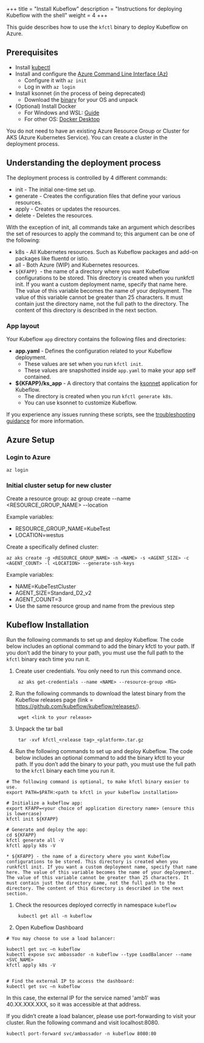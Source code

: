 +++
title = "Install Kubeflow"
description = "Instructions for deploying Kubeflow with the shell"
weight = 4
+++

This guide describes how to use the `kfctl` binary to
deploy Kubeflow on Azure.

## Prerequisites

-   Install [kubectl](https://kubernetes.io/docs/tasks/tools/install-kubectl/#install-kubectl-on-linux)
-   Install and configure the [Azure Command Line Interface (Az)](https://docs.microsoft.com/en-us/cli/azure/install-azure-cli?view=azure-cli-latest)
	-  Configure it with ```az init```  
	-  Log in with ```az login```
-  Install ksonnet (in the process of being deprecated) 
	-   Download the [binary](https://github.com/ksonnet/ksonnet/releases) for your OS and unpack
-   (Optional) Install Docker   
	-   For Windows and WSL: [Guide](https://nickjanetakis.com/blog/setting-up-docker-for-windows-and-wsl-to-work-flawlessly)
	-   For other OS: [Docker Desktop](https://hub.docker.com/?overlay=onboarding)

You do not need to have an existing Azure Resource Group or Cluster for AKS (Azure Kubernetes Service). You can create a cluster in the deployment process.

## Understanding the deployment process

The deployment process is controlled by 4 different commands:

*    init - The initial one-time set up.
*  generate - Creates the configuration files that define your various resources.    
*   apply - Creates or updates the resources.    
*   delete - Deletes the resources.
    

With the exception of init, all commands take an argument which describes the set of resources to apply the command to; this argument can be one of the following:

-   k8s - All Kubernetes resources. Such as Kubeflow packages and add-on packages like fluentd or istio.    
-   all - Both Azure (WIP) and Kubernetes resources.
- `${KFAPP} `- the name of a directory where you want Kubeflow configurations to be stored. This directory is created when you runkfctl init. If you want a custom deployment name, specify that name here. The value of this variable becomes the name of your deployment. The value of this variable cannot be greater than 25 characters. It must contain just the directory name, not the full path to the directory. The content of this directory is described in the next section.

### App layout

Your Kubeflow `app` directory contains the following files and directories:

* **app.yaml** - Defines the configuration related to your Kubeflow deployment.
    * These values are set when you run `kfctl init`.
    * These values are snapshotted inside `app.yaml` to make your app self contained.
* **${KFAPP}/ks_app** - A directory that contains the [ksonnet](https://ksonnet.io/) application for Kubeflow.
    * The directory is created when you run `kfctl generate k8s`.
    * You can use ksonnet to customize Kubeflow.


If you experience any issues running these scripts, see the [troubleshooting guidance](/docs/aws/troubleshooting-azure) for more information.

## Azure Setup

### Login to Azure
    az login
### Initial cluster setup for new cluster

Create a resource group:
    az group create --name <RESOURCE_GROUP_NAME> --location <LOCATION>

Example variables:

- RESOURCE_GROUP_NAME=KubeTest 
- LOCATION=westus

Create a specifically defined cluster:
    
    az aks create -g <RESOURCE_GROUP_NAME> -n <NAME> -s <AGENT_SIZE> -c <AGENT_COUNT> -l <LOCATION> --generate-ssh-keys
Example variables: 

- NAME=KubeTestCluster 
- AGENT_SIZE=Standard_D2_v2 
- AGENT_COUNT=3
- Use the same resource group and name from the previous step

## Kubeflow Installation
Run the following commands to set up and deploy Kubeflow. The code below includes an optional command to add the binary kfctl to your path. If you don’t add the binary to your path, you must use the full path to the ```kfctl``` binary each time you run it.

1. Create user credentials. You only need to run this command once.

        az aks get-credentials --name <NAME> --resource-group <RG>

1. Run the following commands to download the latest binary from the Kubeflow releases page (link = https://github.com/kubeflow/kubeflow/releases/).

        wget <link to your release>

1. Unpack the tar ball

        tar -xvf kfctl_<release tag>_<platform>.tar.gz

1. Run the following commands to set up and deploy Kubeflow. The code below includes an optional command to add the binary kfctl to your path. If you don’t add the binary to your path, you must use the full path to the `kfctl` binary each time you run it.

```
# The following command is optional, to make kfctl binary easier to use.
export PATH=$PATH:<path to kfctl in your kubeflow installation>

# Initialize a kubeflow app:
export KFAPP=<your choice of application directory name> (ensure this is lowercase)
kfctl init ${KFAPP}
   
# Generate and deploy the app:
cd ${KFAPP}
kfctl generate all -V
kfctl apply k8s -V
```

    * ${KFAPP} - the name of a directory where you want Kubeflow configurations to be stored. This directory is created when you runkfctl init. If you want a custom deployment name, specify that name here. The value of this variable becomes the name of your deployment. The value of this variable cannot be greater than 25 characters. It must contain just the directory name, not the full path to the directory. The content of this directory is described in the next section.

1. Check the resources deployed correctly in namespace `kubeflow`

        kubectl get all -n kubeflow

1. Open Kubeflow Dashboard

```
# You may choose to use a load balancer:

kubectl get svc –n kubeflow
kubectl expose svc ambassador -n kubeflow --type LoadBalancer --name <SVC_NAME>
kfctl apply k8s -V

  
# Find the external IP to access the dashboard:
kubectl get svc –n kubeflow
```

In this case, the external IP for the service named 'amb1' was 40.XX.XXX.XXX, so it was accessible at that address.
    
If you didn’t create a load balancer, please use port-forwarding to visit your cluster. Run the following command and visit localhost:8080.
    
    kubectl port-forward svc/ambassador -n kubeflow 8080:80



